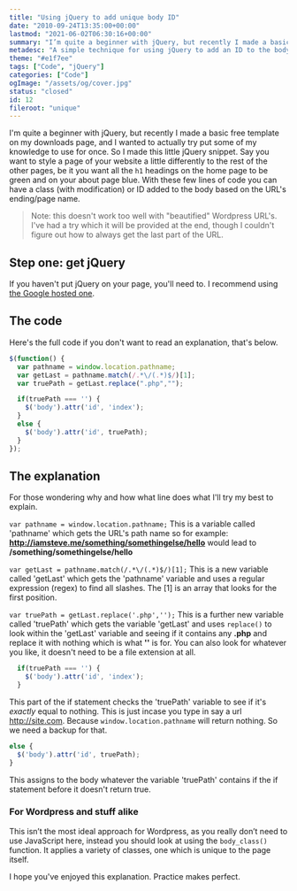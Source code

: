 ```yaml
---
title: "Using jQuery to add unique body ID"
date: "2010-09-24T13:35:00+00:00"
lastmod: "2021-06-02T06:30:16+00:00"
summary: "I’m quite a beginner with jQuery, but recently I made a basic free template on my downloads page, and I wanted to actually try put some of my knowledge to use for once. So I made this little jQuery snippet. Say you want to style a page of your website a little differently to the rest of the other pages, be it you want all the h1 headings on the home page to be green and on your about page blue. With these few lines of code you can have an ID added to the body based on the URL’s ending/page name."
metadesc: "A simple technique for using jQuery to add an ID to the body tag based on the page"
theme: "#e1f7ee"
tags: ["Code", "jQuery"]
categories: ["Code"]
ogImage: "/assets/og/cover.jpg"
status: "closed"
id: 12
fileroot: "unique"
---
```


I'm quite a beginner with jQuery, but recently I made a basic free template on my downloads page, and I wanted to actually try put some of my knowledge to use for once. So I made this little jQuery snippet. Say you want to style a page of your website a little differently to the rest of the other pages, be it you want all the `h1` headings on the home page to be green and on your about page blue. With these few lines of code you can have a class (with modification) or ID added to the body based on the URL's ending/page name.

> Note: this doesn't work too well with "beautified" Wordpress URL's. I've had a try which it will be provided at the end, though I couldn't figure out how to always get the last part of the URL.

## Step one: get jQuery
If you haven't put jQuery on your page, you'll need to. I recommend using [the Google hosted one](https://developers.google.com/speed/libraries/devguide#jquery "Google's CDN hosted libraries").

## The code
Here's the full code if you don't want to read an explanation, that's below.

```javascript
$(function() {
  var pathname = window.location.pathname;
  var getLast = pathname.match(/.*\/(.*)$/)[1];
  var truePath = getLast.replace(".php","");

  if(truePath === '') {
    $('body').attr('id', 'index');
  }
  else {
    $('body').attr('id', truePath);
  }
});
```
## The explanation
For those wondering why and how what line does what I'll try my best to explain.

`var pathname = window.location.pathname;`
This is a variable called 'pathname' which gets the URL's path name so for example: **http://iamsteve.me/something/somethingelse/hello** would lead to **/something/somethingelse/hello**

`var getLast = pathname.match(/.*\/(.*)$/)[1];`
This is a new variable called 'getLast' which gets the 'pathname' variable and uses a regular expression (regex) to find all slashes. The [1] is an array that looks for the first position.

`var truePath = getLast.replace('.php','');`
This is a further new variable called 'truePath' which gets the variable 'getLast' and uses `replace()` to look within the 'getLast' variable and seeing if it contains any **.php** and replace it with nothing which is what **''** is for. You can also look for whatever you like, it doesn't need to be a file extension at all.

```javascript
  if(truePath === '') {
    $('body').attr('id', 'index');
  }
```

This part of the if statement checks the 'truePath' variable to see if it's *exactly* equal to nothing. This is just incase you type in say a url http://site.com. Because `window.location.pathname` will return nothing. So we need a backup for that.

```javascript
else {
  $('body').attr('id', truePath);
}
```

This assigns to the body whatever the variable 'truePath' contains if the if statement before it doesn't return true.

### For Wordpress and stuff alike
This isn’t the most ideal approach for Wordpress, as you really don’t need to use JavaScript here, instead you should look at using the `body_class()` function. It applies a variety of classes, one which is unique to the page itself.

I hope you've enjoyed this explanation. Practice makes perfect.